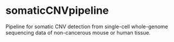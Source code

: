 # somaticCNVpipeline
Pipeline for somatic CNV detection from single-cell whole-genome sequencing data of non-cancerous mouse or human tissue.
